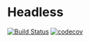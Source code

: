 # Headless

[![Build Status](https://travis-ci.com/onetonfoot/Headless.svg?branch=master)](https://travis-ci.com/onetonfoot/Headless)
[![codecov](https://codecov.io/gh/onetonfoot/Headless/branch/master/graph/badge.svg)](https://codecov.io/gh/onetonfoot/Headless)
